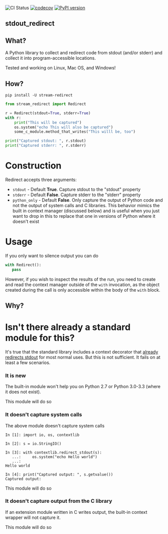 ![CI Status](https://github.com/greg-hellings/stream-redirect/workflows/Check%20Push/PR/badge.svg)
[![codecov](https://codecov.io/gh/greg-hellings/stream-redirect/branch/master/graph/badge.svg)](https://codecov.io/gh/greg-hellings/stream-redirect)
[![PyPI version](https://badge.fury.io/py/stream-redirect.svg)](https://badge.fury.io/py/stream-redirect)

stdout\_redirect
----------------

What?
-----

A Python library to collect and redirect code from stdout (and/or stderr) and
collect it into program-accessible locations.

Tested and working on Linux, Mac OS, and Windows!

How?
----

`pip install -U stream-redirect`

```python
from stream_redirect import Redirect

r = Redirect(stdout=True, stderr=True)
with r:
    print("This will be captured")
    os.system("echo This will also be captured")
    some_c_module.method_that_writes("This willl be, too")

print("Captured stdout: ", r.stdout)
print("Captured stderr: ", r.stderr)
```

Construction
============

Redirect accepts three arguments:

* `stdout` - Default **True**. Capture stdout to the "stdout" property
* `stderr` - Default **False**. Capture stderr to the "stderr" property
* `python_only` - Default **False**. Only capture the output of Python code and
  not the output of system calls and C libraries. This behavior mimics the built
  in context manager (discussed below) and is useful when you just want to drop
  in this to replace that one in versions of Python where it doesn't exist

Usage
=====

If you only want to silence output you can do
```python
with Redirect():
   pass
```

However, if you wish to inspect the results of the run, you need to create and read
the context manager outside of the `with` invocation, as the object created during
the call is only accessible within the body of the `with` block.

Why?
----

# Isn't there already a standard module for this?

It's true that the standard library includes a context decorator that
[already redirects stdout](https://docs.python.org/3/library/contextlib.html#contextlib.redirect_stdout)
for most normal uses. But this is not sufficient. It fails on at least a few
scenarios.

### It is new

The built-in module won't help you on Python 2.7 or Python 3.0-3.3 (where it does
not exist).

This module will do so

### It doesn't capture system calls

The above module doesn't capture system calls

```
In [1]: import io, os, contextlib

In [2]: s = io.StringIO()

In [3]: with contextlib.redirect_stdout(s):
   ...:     os.system("echo Hello world")
   ...:
Hello world

In [4]: print("Captured output: ", s.getvalue())
Captured output:
```

This module will do so

### It doesn't capture output from the C library

If an extension module written in C writes output, the built-in context wrapper
will not capture it.

This module will do so
